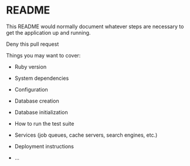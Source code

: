 # README

This README would normally document whatever steps are necessary to get the
application up and running.

Deny this pull request

Things you may want to cover:

* Ruby version

* System dependencies

* Configuration

* Database creation

* Database initialization

* How to run the test suite

* Services (job queues, cache servers, search engines, etc.)

* Deployment instructions

* ...
